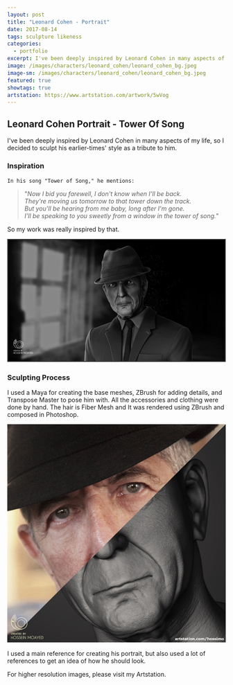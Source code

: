 ```yaml
---
layout: post
title: "Leonard Cohen - Portrait"
date: 2017-08-14
tags: sculpture likeness
categories:
  - portfolio
excerpt: I've been deeply inspired by Leonard Cohen in many aspects of my life, so I decided to sculpt his earlier-times' style as a tribute to him.
image: /images/characters/leonard_cohen/leonard_cohen_bg.jpeg
image-sm: /images/characters/leonard_cohen/leonard_cohen_bg.jpeg
featured: true
showtags: true
artstation: https://www.artstation.com/artwork/5wVog
---
```

## Leonard Cohen Portrait - Tower Of Song


I've been deeply inspired by Leonard Cohen in many aspects of my life, so I decided to sculpt his earlier-times' style as a tribute to him.


### Inspiration


    In his song "Tower of Song," he mentions:

> "*Now I bid you farewell, I don't know when I'll be back.<br />
> They're moving us tomorrow to that tower down the track.<br />
> But you'll be hearing from me baby, long after I'm gone.<br />
> I'll be speaking to you sweetly from a window in the tower of song.*"

So my work was really inspired by that.
	
  <img src="/images/characters/leonard_cohen/leonard_cohen_bg_wide.jpeg" alt="leonard_cohen_bg_wide" class="responsive">

### Sculpting Process

I used a Maya for creating the base meshes, ZBrush for adding details, and Transpose Master to pose him with.
All the accessories and clothing were done by hand.
The hair is Fiber Mesh and It was rendered using ZBrush and composed in Photoshop.


<img src="/images/characters/leonard_cohen/reference_comarison.jpg" alt="reference_comarison" class="responsive">


I used a main reference for creating his portrait, but also used a lot of references to get an idea of how he should look.


For higher resolution images, please visit my Artstation.